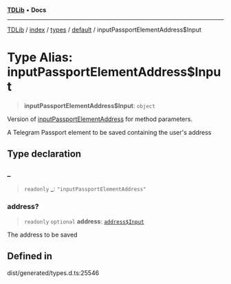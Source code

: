 [**TDLib**](../../../../../../README.md) • **Docs**

***

[TDLib](../../../../../../modules.md) / [index](../../../../../README.md) / [types](../../../README.md) / [default](../README.md) / inputPassportElementAddress$Input

# Type Alias: inputPassportElementAddress$Input

> **inputPassportElementAddress$Input**: `object`

Version of [inputPassportElementAddress](inputPassportElementAddress.md) for method parameters.

A Telegram Passport element to be saved containing the user's address

## Type declaration

### \_

> `readonly` **\_**: `"inputPassportElementAddress"`

### address?

> `readonly` `optional` **address**: [`address$Input`](address$Input.md)

The address to be saved

## Defined in

dist/generated/types.d.ts:25546
